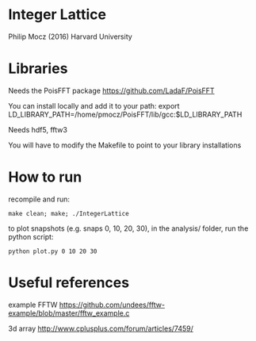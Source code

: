 # Integer Lattice
Philip Mocz (2016)
Harvard University

# Libraries

Needs the PoisFFT package
https://github.com/LadaF/PoisFFT

You can install locally and add it to your path:
export LD_LIBRARY_PATH=/home/pmocz/PoisFFT/lib/gcc:$LD_LIBRARY_PATH

Needs hdf5, fftw3

You will have to modify the Makefile to point to your library installations

# How to run

recompile and run:

```
make clean; make; ./IntegerLattice 
```

to plot snapshots (e.g. snaps 0, 10, 20, 30), 
in the analysis/ folder, run the python script:
```
python plot.py 0 10 20 30
```




# Useful references

example FFTW 
https://github.com/undees/fftw-example/blob/master/fftw_example.c

3d array 
http://www.cplusplus.com/forum/articles/7459/
